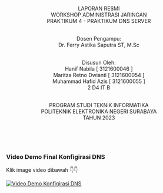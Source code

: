 <p align=center>
LAPORAN RESMI <br>
WORKSHOP ADMINISTRASI JARINGAN </br>
PRAKTIKUM 4 - PRAKTIKUM DNS SERVER<br><br>

<p align=center>
Dosen Pengampu:<br>
Dr. Ferry Astika Saputra ST, M.Sc<br><br>

<p align=center>
Disusun Oleh:<br>
Hanif Nabila [ 3121600046 ]<br>
Maritza Retno Dwianti [ 3121600054 ]<br>
Muhammad Hafid Azis [ 3121600055 ]<br>
2 D4 IT B<br><br>

<p align=center>
PROGRAM STUDI TEKNIK INFORMATIKA<br>
POLITEKNIK ELEKTRONIKA NEGERI SURABAYA<br>
TAHUN 2023
</p>
<br><br><br>

### Video Demo Final Konfigirasi DNS
Klik image video dibawah 👇👇 <br>

[![Video Demo Konfigirasi DNS](img/29.jpeg)](https://drive.google.com/file/d/1AagLEwxL0sOj7MhJNhXNCLD1_M4knN3W/view?usp=sharing)
